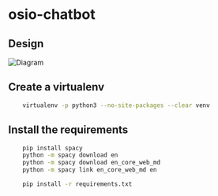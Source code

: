# osio-chatbot

## Design
![Diagram](https://raw.github.com/ravsa/osio-chatbot/master/diagram.jpeg)

## Create a virtualenv
```bash
    virtualenv -p python3 --no-site-packages --clear venv
```

## Install the requirements
```bash
    pip install spacy
    python -m spacy download en
    python -m spacy download en_core_web_md
    python -m spacy link en_core_web_md en
```

```bash
    pip install -r requirements.txt
```
